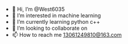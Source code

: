 - 👋 Hi, I’m @West6035
- 👀 I’m interested in machine learning
- 🌱 I’m currently learning python c++
- 💞️ I’m looking to collaborate on 
- 📫 How to reach me 13061249810@163.com

<!---
West6035/West6035 is a ✨ special ✨ repository because its `README.md` (this file) appears on your GitHub profile.
You can click the Preview link to take a look at your changes.
--->
